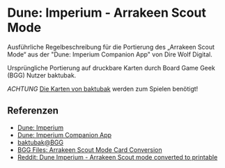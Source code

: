 # Dune: Imperium - Arrakeen Scout Mode

Ausführliche Regelbeschreibung für die Portierung des „Arrakeen Scout Mode“ aus der "Dune: Imperium Companion App" von Dire Wolf Digital. 

Ursprüngliche Portierung auf druckbare Karten durch Board Game Geek (BGG) Nutzer baktubak.

*ACHTUNG* [Die Karten von baktubak](https://boardgamegeek.com/filepage/230587/arrakeen-scout-mode-card-conversion) werden zum Spielen benötigt!

## Referenzen
- [Dune: Imperium](https://www.asmodee.de/produkte/dune-imperium)
- [Dune: Imperium Companion App](https://play.google.com/store/apps/details?id=com.direwolfdigital.dica)
- [baktubak@BGG](https://boardgamegeek.com/user/baktubak)
- [BGG Files: Arrakeen Scout Mode Card Conversion](https://boardgamegeek.com/filepage/230587/arrakeen-scout-mode-card-conversion)
- [Reddit: Dune Imperium - Arrakeen Scout mode converted to printable](https://www.reddit.com/r/boardgames/comments/qk9pmb/dune_imperium_arrakeen_scout_mode_converted_to/)
